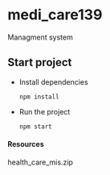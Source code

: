 # medi_care139
Managment system


## Start project

- Install dependencies
    ````
    npm install
    ````
- Run the project
    ````
    npm start
    ````

#### Resources


health_care_mis.zip
